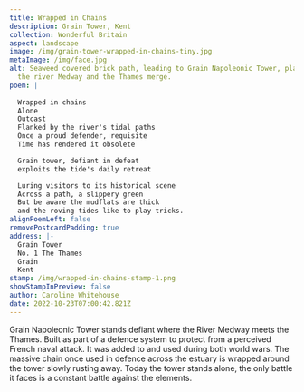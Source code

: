 ```yaml
---
title: Wrapped in Chains
description: Grain Tower, Kent
collection: Wonderful Britain
aspect: landscape
image: /img/grain-tower-wrapped-in-chains-tiny.jpg
metaImage: /img/face.jpg
alt: Seaweed covered brick path, leading to Grain Napoleonic Tower, placed where
  the river Medway and the Thames merge.
poem: |
  
  Wrapped in chains
  Alone
  Outcast
  Flanked by the river's tidal paths
  Once a proud defender, requisite
  Time has rendered it obsolete

  Grain tower, defiant in defeat
  exploits the tide's daily retreat

  Luring visitors to its historical scene 
  Across a path, a slippery green
  But be aware the mudflats are thick 
  and the roving tides like to play tricks.
alignPoemLeft: false
removePostcardPadding: true
address: |-
  Grain Tower
  No. 1 The Thames
  Grain
  Kent
stamp: /img/wrapped-in-chains-stamp-1.png
showStampInPreview: false
author: Caroline Whitehouse
date: 2022-10-23T07:00:42.821Z
---
```

Grain Napoleonic Tower stands defiant where the River Medway meets the Thames. Built as part of a defence system to protect from a perceived French naval attack. It was added to and used during both world wars. The massive chain once used in defence across the estuary is wrapped around the tower slowly rusting away. 
Today the tower stands alone, the only battle it faces is a constant battle against the elements.